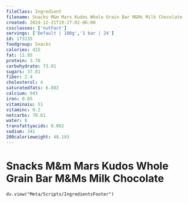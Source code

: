 ```yaml
---
fileClass: Ingredient
filename: Snacks M&m Mars Kudos Whole Grain Bar M&Ms Milk Chocolate
created: 2024-12-21T19:27:02-06:00
cssclasses: ['nutFact']
servings: ['Default | 100g','1 bar | 24']
id: 173135
foodgroup: Snacks
calories: 415
fat: 11.95
protein: 3.78
carbohydrate: 73.01
sugars: 37.81
fiber: 2.4
cholesterol: 4
saturatedfats: 6.802
calcium: 943
iron: 0.85
vitaminaiu: 51
vitaminc: 0.2
netcarbs: 70.61
water: 8
transfattyacids: 0.062
sodium: 341
200calorieweight: 48.193
---
```


# Snacks M&m Mars Kudos Whole Grain Bar M&Ms Milk Chocolate

```dataviewjs
dv.view("Meta/Scripts/IngredientsFooter")
```